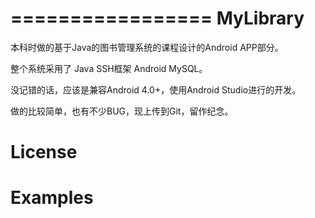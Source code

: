 =================
MyLibrary
=================

本科时做的基于Java的图书管理系统的课程设计的Android APP部分。

整个系统采用了 Java SSH框架 Android MySQL。

没记错的话，应该是兼容Android 4.0+，使用Android Studio进行的开发。

做的比较简单，也有不少BUG，现上传到Git，留作纪念。


License
============



Examples
========
